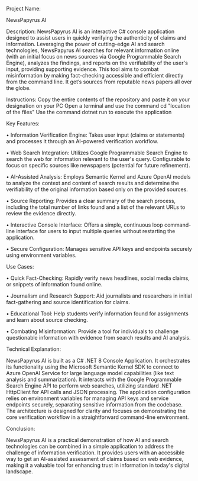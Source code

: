 Project Name:

NewsPapyrus AI

Description:
NewsPapyrus AI is an interactive C# console application designed to assist users in quickly verifying the authenticity of claims and information. Leveraging the power of cutting-edge AI and search technologies, NewsPapyrus AI searches for relevant information online (with an initial focus on news sources via Google Programmable Search Engine), analyzes the findings, and reports on the verifiability of the user's input, providing supporting evidence. This tool aims to combat misinformation by making fact-checking accessible and efficient directly from the command line. It get’s sources from reputable news papers all over the globe.

Instructions:
Copy the entire contents of the repository and paste it on your designation on your PC
Open a terminal and use the command cd "location of the files"
Use the command dotnet run to execute the application


Key Features:


•	Information Verification Engine: Takes user input (claims or statements) and processes it through an AI-powered verification workflow.


•	Web Search Integration: Utilizes Google Programmable Search Engine to search the web for information relevant to the user's query. Configurable to focus on specific sources like newspapers (potential for future refinement).


•	AI-Assisted Analysis: Employs Semantic Kernel and Azure OpenAI models to analyze the context and content of search results and determine the verifiability of the original information based only on the provided sources.


•	Source Reporting: Provides a clear summary of the search process, including the total number of links found and a list of the relevant URLs to review the evidence directly.


•	Interactive Console Interface: Offers a simple, continuous loop command-line interface for users to input multiple queries without restarting the application.


•	Secure Configuration: Manages sensitive API keys and endpoints securely using environment variables.


Use Cases:


•	Quick Fact-Checking: Rapidly verify news headlines, social media claims, or snippets of information found online.


•	Journalism and Research Support: Aid journalists and researchers in initial fact-gathering and source identification for claims.


•	Educational Tool: Help students verify information found for assignments and learn about source checking.


•	Combating Misinformation: Provide a tool for individuals to challenge questionable information with evidence from search results and AI analysis.


Technical Explanation:


NewsPapyrus AI is built as a C# .NET 8 Console Application. It orchestrates its functionality using the Microsoft Semantic Kernel SDK to connect to Azure OpenAI Service for large language model capabilities (like text analysis and summarization). It interacts with the Google Programmable Search Engine API to perform web searches, utilizing standard .NET HttpClient for API calls and JSON processing. The application configuration relies on environment variables for managing API keys and service endpoints securely, separating sensitive information from the codebase. The architecture is designed for clarity and focuses on demonstrating the core verification workflow in a straightforward command-line environment.


Conclusion:


NewsPapyrus AI is a practical demonstration of how AI and search technologies can be combined in a simple application to address the challenge of information verification. It provides users with an accessible way to get an AI-assisted assessment of claims based on web evidence, making it a valuable tool for enhancing trust in information in today's digital landscape.
